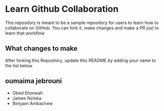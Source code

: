 
# Learn Github Collaboration
This repository is meant to be a sample repository for users to learn how to collaborate on GitHub. You can fork it, make changes and make a PR just to learn that workflow

## What changes to make
After forking this Repository, update this README by adding your name to the list below.

## oumaima jebrouni
- Obed Ehoneah
- James Nzioka
- Biniyam Ambachew
